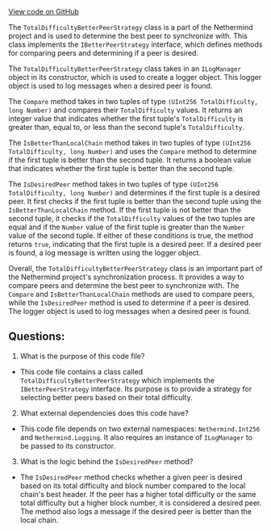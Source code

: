 [View code on GitHub](https://github.com/NethermindEth/nethermind/src/Nethermind/Nethermind.Synchronization/TotalDifficultyBetterPeerStrategy.cs)

The `TotalDifficultyBetterPeerStrategy` class is a part of the Nethermind project and is used to determine the best peer to synchronize with. This class implements the `IBetterPeerStrategy` interface, which defines methods for comparing peers and determining if a peer is desired.

The `TotalDifficultyBetterPeerStrategy` class takes in an `ILogManager` object in its constructor, which is used to create a logger object. This logger object is used to log messages when a desired peer is found.

The `Compare` method takes in two tuples of type `(UInt256 TotalDifficulty, long Number)` and compares their `TotalDifficulty` values. It returns an integer value that indicates whether the first tuple's `TotalDifficulty` is greater than, equal to, or less than the second tuple's `TotalDifficulty`.

The `IsBetterThanLocalChain` method takes in two tuples of type `(UInt256 TotalDifficulty, long Number)` and uses the `Compare` method to determine if the first tuple is better than the second tuple. It returns a boolean value that indicates whether the first tuple is better than the second tuple.

The `IsDesiredPeer` method takes in two tuples of type `(UInt256 TotalDifficulty, long Number)` and determines if the first tuple is a desired peer. It first checks if the first tuple is better than the second tuple using the `IsBetterThanLocalChain` method. If the first tuple is not better than the second tuple, it checks if the `TotalDifficulty` values of the two tuples are equal and if the `Number` value of the first tuple is greater than the `Number` value of the second tuple. If either of these conditions is true, the method returns `true`, indicating that the first tuple is a desired peer. If a desired peer is found, a log message is written using the logger object.

Overall, the `TotalDifficultyBetterPeerStrategy` class is an important part of the Nethermind project's synchronization process. It provides a way to compare peers and determine the best peer to synchronize with. The `Compare` and `IsBetterThanLocalChain` methods are used to compare peers, while the `IsDesiredPeer` method is used to determine if a peer is desired. The logger object is used to log messages when a desired peer is found.
## Questions: 
 1. What is the purpose of this code file?
- This code file contains a class called `TotalDifficultyBetterPeerStrategy` which implements the `IBetterPeerStrategy` interface. Its purpose is to provide a strategy for selecting better peers based on their total difficulty.

2. What external dependencies does this code have?
- This code file depends on two external namespaces: `Nethermind.Int256` and `Nethermind.Logging`. It also requires an instance of `ILogManager` to be passed to its constructor.

3. What is the logic behind the `IsDesiredPeer` method?
- The `IsDesiredPeer` method checks whether a given peer is desired based on its total difficulty and block number compared to the local chain's best header. If the peer has a higher total difficulty or the same total difficulty but a higher block number, it is considered a desired peer. The method also logs a message if the desired peer is better than the local chain.